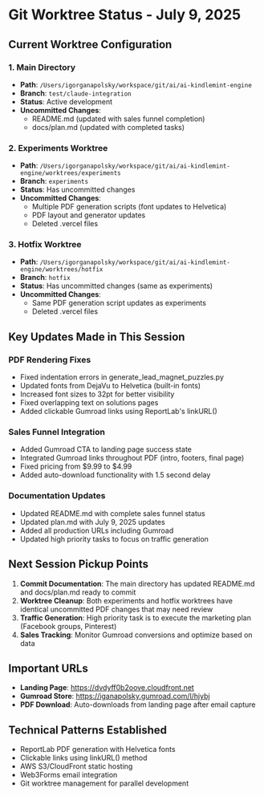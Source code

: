 # Git Worktree Status - July 9, 2025

## Current Worktree Configuration

### 1. Main Directory
- **Path**: `/Users/igorganapolsky/workspace/git/ai/ai-kindlemint-engine`
- **Branch**: `test/claude-integration`
- **Status**: Active development
- **Uncommitted Changes**: 
  - README.md (updated with sales funnel completion)
  - docs/plan.md (updated with completed tasks)

### 2. Experiments Worktree
- **Path**: `/Users/igorganapolsky/workspace/git/ai/ai-kindlemint-engine/worktrees/experiments`
- **Branch**: `experiments`
- **Status**: Has uncommitted changes
- **Uncommitted Changes**: 
  - Multiple PDF generation scripts (font updates to Helvetica)
  - PDF layout and generator updates
  - Deleted .vercel files

### 3. Hotfix Worktree
- **Path**: `/Users/igorganapolsky/workspace/git/ai/ai-kindlemint-engine/worktrees/hotfix`
- **Branch**: `hotfix`
- **Status**: Has uncommitted changes (same as experiments)
- **Uncommitted Changes**: 
  - Same PDF generation script updates as experiments
  - Deleted .vercel files

## Key Updates Made in This Session

### PDF Rendering Fixes
- Fixed indentation errors in generate_lead_magnet_puzzles.py
- Updated fonts from DejaVu to Helvetica (built-in fonts)
- Increased font sizes to 32pt for better visibility
- Fixed overlapping text on solutions pages
- Added clickable Gumroad links using ReportLab's linkURL()

### Sales Funnel Integration
- Added Gumroad CTA to landing page success state
- Integrated Gumroad links throughout PDF (intro, footers, final page)
- Fixed pricing from $9.99 to $4.99
- Added auto-download functionality with 1.5 second delay

### Documentation Updates
- Updated README.md with complete sales funnel status
- Updated plan.md with July 9, 2025 updates
- Added all production URLs including Gumroad
- Updated high priority tasks to focus on traffic generation

## Next Session Pickup Points

1. **Commit Documentation**: The main directory has updated README.md and docs/plan.md ready to commit
2. **Worktree Cleanup**: Both experiments and hotfix worktrees have identical uncommitted PDF changes that may need review
3. **Traffic Generation**: High priority task is to execute the marketing plan (Facebook groups, Pinterest)
4. **Sales Tracking**: Monitor Gumroad conversions and optimize based on data

## Important URLs
- **Landing Page**: https://dvdyff0b2oove.cloudfront.net
- **Gumroad Store**: https://iganapolsky.gumroad.com/l/hjybj
- **PDF Download**: Auto-downloads from landing page after email capture

## Technical Patterns Established
- ReportLab PDF generation with Helvetica fonts
- Clickable links using linkURL() method
- AWS S3/CloudFront static hosting
- Web3Forms email integration
- Git worktree management for parallel development